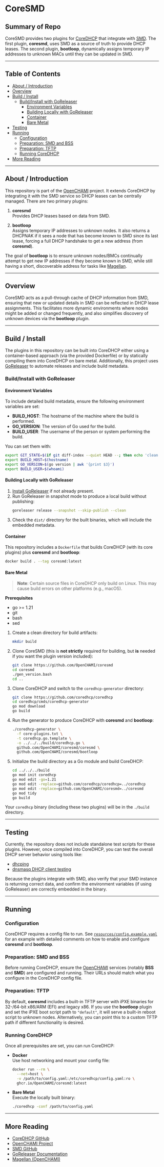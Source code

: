 
# CoreSMD

## Summary of Repo

CoreSMD provides two plugins for [CoreDHCP](https://github.com/coredhcp/coredhcp) that integrate with [SMD](https://github.com/OpenCHAMI/smd). The first plugin, **coresmd**, uses SMD as a source of truth to provide DHCP leases. The second plugin, **bootloop**, dynamically assigns temporary IP addresses to unknown MACs until they can be updated in SMD.

---

## Table of Contents

- [About / Introduction](#about--introduction)
- [Overview](#overview)
- [Build / Install](#build--install)
  - [Build/Install with GoReleaser](#buildinstall-with-goreleaser)
    - [Environment Variables](#environment-variables)
    - [Building Locally with GoReleaser](#building-locally-with-goreleaser)
    - [Container](#container)
    - [Bare Metal](#bare-metal)
- [Testing](#testing)
- [Running](#running)
  - [Configuration](#configuration)
  - [Preparation: SMD and BSS](#preparation-smd-and-bss)
  - [Preparation: TFTP](#preparation-tftp)
  - [Running CoreDHCP](#running-coredhcp)
- [More Reading](#more-reading)

---

## About / Introduction

This repository is part of the [OpenCHAMI](https://openchami.org) project. It extends CoreDHCP by integrating it with the SMD service so DHCP leases can be centrally managed. There are two primary plugins:

1. **coresmd**  
   Provides DHCP leases based on data from SMD.

2. **bootloop**  
   Assigns temporary IP addresses to unknown nodes. It also returns a DHCPNAK if it sees a node that has become known to SMD since its last lease, forcing a full DHCP handshake to get a new address (from **coresmd**).

The goal of **bootloop** is to ensure unknown nodes/BMCs continually attempt to get new IP addresses if they become known in SMD, while still having a short, discoverable address for tasks like [Magellan](https://github.com/OpenCHAMI/magellan).

---

## Overview

CoreSMD acts as a pull-through cache of DHCP information from SMD, ensuring that new or updated details in SMD can be reflected in DHCP lease assignments. This facilitates more dynamic environments where nodes might be added or changed frequently, and also simplifies discovery of unknown devices via the **bootloop** plugin.

---

## Build / Install

The plugins in this repository can be built into CoreDHCP either using a container-based approach (via the provided Dockerfile) or by statically compiling them into CoreDHCP on bare metal. Additionally, this project uses [GoReleaser](https://goreleaser.com/) to automate releases and include build metadata.

### Build/Install with GoReleaser

#### Environment Variables

To include detailed build metadata, ensure the following environment variables are set:

- **BUILD_HOST**: The hostname of the machine where the build is performed.
- **GO_VERSION**: The version of Go used for the build.
- **BUILD_USER**: The username of the person or system performing the build.

You can set them with:

```bash
export GIT_STATE=$(if git diff-index --quiet HEAD --; then echo 'clean'; else echo 'dirty'; fi)
export BUILD_HOST=$(hostname)
export GO_VERSION=$(go version | awk '{print $3}')
export BUILD_USER=$(whoami)
```

#### Building Locally with GoReleaser

1. [Install GoReleaser](https://goreleaser.com/install/) if not already present.
2. Run GoReleaser in snapshot mode to produce a local build without publishing:
   ```bash
   goreleaser release --snapshot --skip-publish --clean
   ```
3. Check the `dist/` directory for the built binaries, which will include the embedded metadata.

#### Container

This repository includes a `Dockerfile` that builds CoreDHCP (with its core plugins) plus **coresmd** and **bootloop**:

```bash
docker build . --tag coresmd:latest
```

#### Bare Metal

> **Note**: Certain source files in CoreDHCP only build on Linux. This may cause build errors on other platforms (e.g., macOS).  

**Prerequisites**  
- go >= 1.21  
- git  
- bash  
- sed  

1. Create a clean directory for build artifacts:
   ```bash
   mkdir build
   ```
2. Clone CoreSMD (this is **not strictly** required for building, but **is** needed if you want the plugin version included):
   ```bash
   git clone https://github.com/OpenCHAMI/coresmd
   cd coresmd
   ./gen_version.bash
   cd ..
   ```
3. Clone CoreDHCP and switch to the `coredhcp-generator` directory:
   ```bash
   git clone https://github.com/coredhcp/coredhcp
   cd coredhcp/cmds/coredhcp-generator
   go mod download
   go build
   ```
4. Run the generator to produce CoreDHCP with **coresmd** and **bootloop**:
   ```bash
   ./coredhcp-generator \
     -f core-plugins.txt \
     -t coredhcp.go.template \
     -o ../../../build/coredhcp.go \
     github.com/OpenCHAMI/coresmd/coresmd \
     github.com/OpenCHAMI/coresmd/bootloop
   ```
5. Initialize the build directory as a Go module and build CoreDHCP:
   ```bash
   cd ../../../build
   go mod init coredhcp
   go mod edit -go=1.21
   go mod edit -replace=github.com/coredhcp/coredhcp=../coredhcp
   go mod edit -replace=github.com/OpenCHAMI/coresmd=../coresmd
   go mod tidy
   go build
   ```

Your `coredhcp` binary (including these two plugins) will be in the `./build` directory.

---

## Testing

Currently, the repository does not include standalone test scripts for these plugins. However, once compiled into CoreDHCP, you can test the overall DHCP server behavior using tools like:

- [dhcping](https://github.com/rickardw/dhcping)
- [dnsmasq DHCP client testing](http://www.thekelleys.org.uk/dnsmasq/doc.html)

Because the plugins integrate with SMD, also verify that your SMD instance is returning correct data, and confirm the environment variables (if using GoReleaser) are correctly embedded in the binary.

---

## Running

### Configuration

CoreDHCP requires a config file to run. See [`resources/config.example.yaml`](resources/config.example.yaml) for an example with detailed comments on how to enable and configure **coresmd** and **bootloop**.

### Preparation: SMD and BSS

Before running CoreDHCP, ensure the [OpenCHAMI](https://openchami.org) services (notably **BSS** and **SMD**) are configured and running. Their URLs should match what you configure in the CoreDHCP config file.

### Preparation: TFTP

By default, **coresmd** includes a built-in TFTP server with iPXE binaries for 32-/64-bit x86/ARM (EFI) and legacy x86. If you use the **bootloop** plugin and set the iPXE boot script path to `"default"`, it will serve a built-in reboot script to unknown nodes. Alternatively, you can point this to a custom TFTP path if different functionality is desired.

### Running CoreDHCP

Once all prerequisites are set, you can run CoreDHCP:

- **Docker**  
  Use host networking and mount your config file:
  ```bash
  docker run --rm \
    --net=host \
    -v /path/to/config.yaml:/etc/coredhcp/config.yaml:ro \
    ghcr.io/OpenCHAMI/coresmd:latest
  ```

- **Bare Metal**  
  Execute the locally built binary:
  ```bash
  ./coredhcp -conf /path/to/config.yaml
  ```

---

## More Reading

- [CoreDHCP GitHub](https://github.com/coredhcp/coredhcp)
- [OpenCHAMI Project](https://openchami.org)
- [SMD GitHub](https://github.com/OpenCHAMI/smd)
- [GoReleaser Documentation](https://goreleaser.com/install/)
- [Magellan (OpenCHAMI)](https://github.com/OpenCHAMI/magellan)

